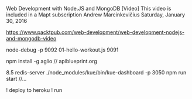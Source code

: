 Web Development with Node.JS and MongoDB [Video]
This video is included in a Mapt subscription
Andrew Marcinkevičius
Saturday, January 30, 2016

https://www.packtpub.com/web-development/web-development-nodejs-and-mongodb-video

node-debug -p 9092 01-hello-workout.js 9091

npm install -g aglio // apiblueprint.org

8.5
  redis-server
  ./node_modules/kue/bin/kue-dashboard -p 3050
  npm run start //...

! deploy to heroku
! run
